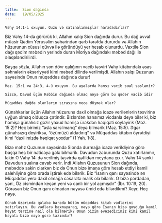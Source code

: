 ```yaml
---
title:  Sion dağında
date:   19/05/2025
---
```


`Vəhy 14:1-i oxuyun. Quzu və satınalınmışlar haradadırlar?`

Biz Vəhy 14-də görürük ki, Allahın xalqı Sion dağında durur. Bu dağ əvvəl müasir Qədim Yerusəlim şəhərindən qərb tərəfdə dururdu və Allahın hüzurunun xüsusi qüvvə ilə göründüyü yer hesab olunurdu. Vaxtilə Sion dağı qədim məbədin yerində duran Moriya dağındakı məbəd dağı ilə əlaqələndirilirdi.

Başqa sözlə, Allahın son dövr qalığının vacib təsviri Vəhy kitabındakı əsas səhnələrin əksəriyyəti kimi məbəd dilində verilmişdi. Allahın xalqı Quzunun sayəsində Onun müqəddəs dağında durur!

`Məz. 15:1 və 24:3, 4-ü oxuyun. Bu ayələrdə hansı vacib sual səslənir?`

`Sizcə, Davud üçün Rəbbin dağında olmaq nəyə görə bu qədər vacib idi?`

`Müqəddəs dağda olanların sırasına necə düşmək olar?`

Günahkarlar üçün Allahın hüzuruna daxil olmağa icazə verilənlərin təsvirinə uyğun olmaq olduqca çətindir. Bizlərdən hansımız vicdanla deyə bilər ki, biz həmişə günahsız gəzir yaxud həmişə ürəkdən həqiqəti söyləyirik (Məz. 15:2)? Heç birimiz “əsla sarsılmarıq” deyə bilmərik (Məz. 15:5). Əgər günahsızıq deyiriksə, “özümüzü aldadırıq” və Müqəddəs kitabın öyrətdiyi kimi “daxilimizdə həqiqət yoxdur” (1 Yəh. 1:8).

Bizə məhz Quzunun sayəsində Sionda durmağa icazə verildiyinə görə başqa heç bir nəticəyə gələ bilmərik. Davudun zəburunda Quzu xatırlanmır, lakin O Vəhy 14-də verilmiş təsvirdə qəfildən meydana çıxır. Vəhy 14 sanki Davudun sualına cavab verir. İndi Allahın Quzusunun Sion dağında, məbəddə sakin olarkən biz də Onun bizə imana görə hesab etdiyi kamil salehliyinə görə orada iştirak edə bilərik. Biz “İsanın qanı sayəsində ən Müqəddəs yerə daxil olmağa cəsarətə malik ola bilərik. O bizə pərdədən, yəni, Öz cismindən keçən yeni və canlı bir yol açmışdır” (İbr. 10:19, 20). Görəsən biz Onun qanı olmadan nəyəsə ümid edə bilərdikmi? Xeyr, Heç nəyə.

`Günah üzərində qələbə barədə bütün müqəddəs kitab vədlərini xatırlayın. Bu vədlərə baxmayaraq, nəyə görə İsanın bizə qoyduğu kamil həyat tərzinə nail ola bilmərik? Onun bizim əvəzedicimiz kimi kamil həyatı bizə nəyə görə lazımdır?`